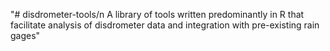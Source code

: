 "# disdrometer-tools/n A library of tools written predominantly in R that facilitate analysis of disdrometer data and integration with pre-existing rain gages" 
